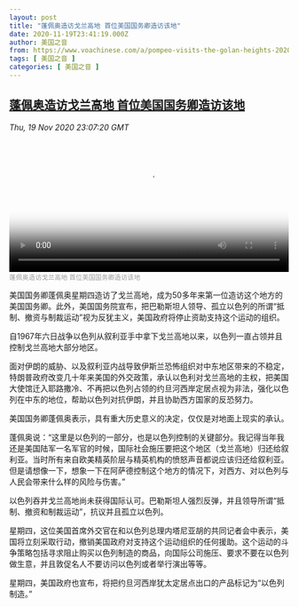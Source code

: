 ```yaml
---
layout: post
title: "蓬佩奥造访戈兰高地 首位美国国务卿造访该地"
date: 2020-11-19T23:41:19.000Z
author: 美国之音
from: https://www.voachinese.com/a/pompeo-visits-the-golan-heights-20201119/5669442.html
tags: [ 美国之音 ]
categories: [ 美国之音 ]
---
```

<!--1605829279000-->
[蓬佩奥造访戈兰高地 首位美国国务卿造访该地](https://www.voachinese.com/a/pompeo-visits-the-golan-heights-20201119/5669442.html)
------

<div>
<div><i>Thu, 19 Nov 2020 23:07:20 GMT</i></div><video poster="https://images.weserv.nl?url=gdb.voanews.com/56573cdc-d54f-4c06-93f1-58ad3e712225_tv_r1_s_w900.jpg" src="https://av.voanews.com/Videoroot/Pangeavideo/2020/11/5/56/56573cdc-d54f-4c06-93f1-58ad3e712225_240p.mp4" style="width:100%" controls></video><div><small style="color: #999;">蓬佩奥造访戈兰高地 首位美国国务卿造访该地</small></div><p>美国国务卿蓬佩奥星期四造访了戈兰高地，成为50多年来第一位造访这个地方的美国国务卿。此外，美国国务院宣布，把巴勒斯坦人领导、孤立以色列的所谓“抵制、撤资与制裁运动”视为反犹主义，美国政府将停止资助支持这个运动的组织。</p><p>自1967年六日战争以色列从叙利亚手中拿下戈兰高地以来，以色列一直占领并且控制戈兰高地大部分地区。</p><p>面对伊朗的威胁、以及叙利亚内战导致伊斯兰恐怖组织对中东地区带来的不稳定，特朗普政府改变几十年来美国的外交政策，承认以色利对戈兰高地的主权，把美国大使馆迁入耶路撒冷、不再把以色列占领的约旦河西岸定居点视为非法，强化以色列在中东的地位，帮助以色列对抗伊朗，并且协助西方国家的反恐努力。</p><p>美国国务卿蓬佩奥表示，具有重大历史意义的决定，仅仅是对地面上现实的承认。</p><p>蓬佩奥说：“这里是以色列的一部分，也是以色列控制的关键部分。我记得当年我还是美国陆军一名军官的时候，国际社会施压要把这个地区（戈兰高地）归还给叙利亚。当时所有来自欧美精英阶层与精英机构的愤怒声音都说应该归还给叙利亚。但是请想像一下，想象一下在阿萨德控制这个地方的情况下，对西方、对以色列与人民会带来什么样的风险与伤害。”</p><p>以色列吞并戈兰高地尚未获得国际认可。巴勒斯坦人强烈反弹，并且领导所谓“抵制、撤资和制裁运动”，抗议并且孤立以色列。</p><p>星期四，这位美国首席外交官在和以色列总理内塔尼亚胡的共同记者会中表示，美国将立刻采取行动，撤销美国政府对支持这个运动组织的任何援助。这个运动的斗争策略包括寻求阻止购买以色列制造的商品，向国际公司施压、要求不要在以色列做生意，并且敦促名人不要访问以色列或者举行演出等等。</p><p>星期四，美国政府也宣布，将把约旦河西岸犹太定居点出口的产品标记为“以色列制造。” </p>
</div>
